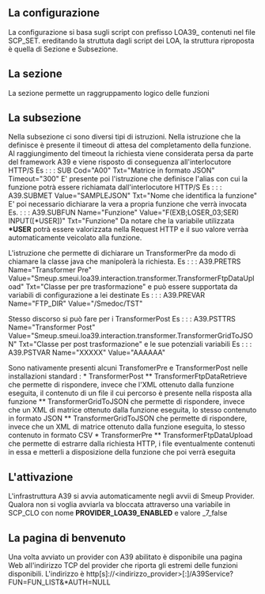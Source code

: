 ## La configurazione
La configurazione si basa sugli script con prefisso LOA39_ contenuti nel file SCP_SET.
ereditando la struttuta dagli script dei LOA, la struttura riproposta è quella di Sezione e Subsezione.

## La sezione
La sezione permette un raggruppamento logico delle funzioni

## La subsezione
Nella subsezione ci sono diversi tipi di istruzioni.
Nella istruzione che la definisce è presente il timeout di attesa del completamento della funzione. Al raggiungimento del timeout la richiesta viene considerata persa da parte del framework A39 e viene risposto di conseguenza all'interlocutore HTTP/S
Es :   :  : SUB Cod="A00" Txt="Matrice in formato JSON" Timeout="300"
E' presente poi l'istruzione che definisce l'alias con cui la funzione potrà essere richiamata dall'interlocutore HTTP/S
Es :   :  : A39.SUBMET Value="SAMPLEJSON" Txt="Nome che identifica la funzione"
E' poi necessario dichiarare la vera a propria funzione che verrà invocata
Es. :   :  : A39.SUBFUN Name="Funzione" Value="F(EXB;LOSER_03;SER) INPUT([\*USER])" Txt="Funzione"
Da notare che la variabile utilizzata **\*USER** potrà essere valorizzata nella Request HTTP e il suo valore verràa automaticamente veicolato alla funzione.

L'istruzione che permette di dichiarare un TransformerPre da modo di chiamare la classe java che manipolerà la richiesta.
Es :   :  : A39.PRETRS Name="Transformer Pre" Value="Smeup.smeui.loa39.interaction.transformer.TransformerFtpDataUpload" Txt="Classe per pre trasformazione"
e può essere supportata da variabili di configurazione a lei destinate
Es :   :  : A39.PREVAR Name="FTP_DIR" Value="/Smedoc/TST"

Stesso discorso si può fare per i TransformerPost
Es :   :  : A39.PSTTRS Name="Transformer Post" Value="Smeup.smeui.loa39.interaction.transformer.TransformerGridToJSON" Txt="Classe per post trasformazione"
e le sue potenziali variabili
Es :   :  : A39.PSTVAR Name="XXXXX" Value="AAAAAA"

Sono nativamente presenti alcuni TransfomerPre e TransformerPost nelle installazioni standard : 
\* TransformerPost
\*\* TransformerFtpDataRetrieve che permette di rispondere, invece che l'XML ottenuto dalla funzione eseguita, il contenuto di un file il cui percorso è presente nella risposta alla funzione
\*\* TransformerGridToJSON che permette di rispondere, invece che un XML di matrice ottenuto dalla funzione eseguita, lo stesso contenuto in formato JSON
\*\* TransformerGridToJSON che permette di rispondere, invece che un XML di matrice ottenuto dalla funzione eseguita, lo stesso contenuto in formato CSV
\* TransformerPre
\*\* TransformerFtpDataUpload che permette di estrarre dalla richiesta HTTP, i file eventualmente contenuti in essa e metterli a disposizione della funzione che poi verrà eseguita

## L'attivazione
L'infrastruttura A39 si avvia automaticamente negli avvii di Smeup Provider. Qualora non si voglia avviarla va bloccata attraverso una variabile in SCP_CLO con nome **PROVIDER_LOA39_ENABLED** e valore _7_false

## La pagina di benvenuto
Una volta avviato un provider con A39 abilitato è disponibile una pagina Web all'indirizzo TCP del provider che riporta gli estremi delle funzioni disponibili.
L'indirizzo è http[s]://<indirizzo_provider>[:<porta-tcp>]/A39Service?FUN=FUN_LIST&\*AUTH=NULL
